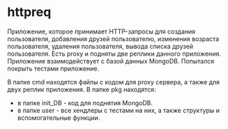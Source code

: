 # httpreq
Приложение, которое принимает HTTP-запросы для создания пользователя, добавления друзей пользователю, изменения возраста пользователя, удаления пользователя,
вывода списка друзей пользователя. Есть proxy и подняты две реплики данного приложения. Приложение взаимодействует с базой данных MongoDB. Попытался покрыть тестами приложение.

В папке cmd находятся файлы с кодом для proxy сервера, а также для двух реплик приложения.
В папке pkg находятся:
- в папке init_DB - код для поднятия MongoDB.
- в папке user - все хендлеры с тестами на них, а также структуры и вспомогательные функции.
